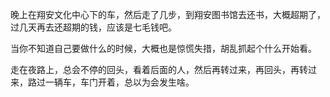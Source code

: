 晚上在翔安文化中心下的车，然后走了几步，到翔安图书馆去还书，大概超期了，过几天再去还超期的钱，应该是七毛钱吧。

当你不知道自己要做什么的时候，大概也是惊慌失措，胡乱抓起个什么开始看。

走在夜路上，总会不停的回头，看着后面的人，然后再转过来，再回头，再转过来，路过一辆车，车门开着，总以为会发生啥。
